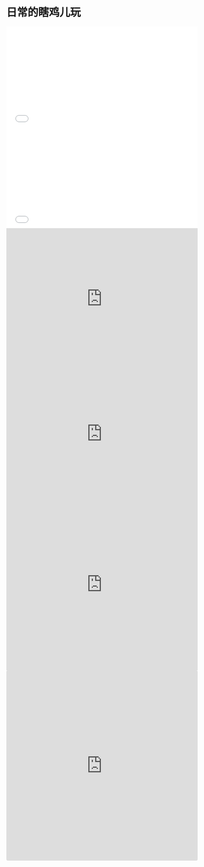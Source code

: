 # 日常的瞎鸡儿玩

<iframe height="265" style="width: 100%;" scrolling="no" title="吹风机样式" src="//codepen.io/foreverZ133/embed/xBEWyO/?height=265&theme-id=dark&default-tab=result" frameborder="no" allowtransparency="true" allowfullscreen="true">
  See the Pen <a href='https://codepen.io/foreverZ133/pen/xBEWyO/'>吹风机样式</a> by 张永恒
  (<a href='https://codepen.io/foreverZ133'>@foreverZ133</a>) on <a href='https://codepen.io'>CodePen</a>.
</iframe>

<iframe height="265" style="width: 100%;" scrolling="no" title="四条装饰半长边框的实现" src="//codepen.io/foreverZ133/embed/XoLWYQ/?height=265&theme-id=dark&default-tab=result" frameborder="no" allowtransparency="true" allowfullscreen="true">
  See the Pen <a href='https://codepen.io/foreverZ133/pen/XoLWYQ/'>四条装饰半长边框的实现</a> by 张永恒
  (<a href='https://codepen.io/foreverZ133'>@foreverZ133</a>) on <a href='https://codepen.io'>CodePen</a>.
</iframe>

<iframe height="370" style="width: 100%;" scrolling="no" title="圆环菜单" src="https://codepen.io/foreverZ133/embed/xxxbJaG?height=370&theme-id=0&default-tab=result" frameborder="no" allowtransparency="true" allowfullscreen="true">
  See the Pen <a href='https://codepen.io/foreverZ133/pen/xxxbJaG'>圆环菜单</a> by 张永恒
  (<a href='https://codepen.io/foreverZ133'>@foreverZ133</a>) on <a href='https://codepen.io'>CodePen</a>.
</iframe>

<iframe height="340" style="width: 100%;" scrolling="no" title="底部渐变的实现" src="https://codepen.io/foreverZ133/embed/dybExpB?height=340&theme-id=0&default-tab=result" frameborder="no" allowtransparency="true" allowfullscreen="true">
  See the Pen <a href='https://codepen.io/foreverZ133/pen/dybExpB'>底部渐变的实现</a> by 张永恒
  (<a href='https://codepen.io/foreverZ133'>@foreverZ133</a>) on <a href='https://codepen.io'>CodePen</a>.
</iframe>

<iframe height="452" style="width: 100%;" scrolling="no" title="长列表优化 VirtualScroller" src="https://codepen.io/foreverZ133/embed/qwvrZK?height=452&theme-id=default&default-tab=result" frameborder="no" allowtransparency="true" allowfullscreen="true">
  See the Pen <a href='https://codepen.io/foreverZ133/pen/qwvrZK'>长列表优化 VirtualScroller</a> by 张永恒
  (<a href='https://codepen.io/foreverZ133'>@foreverZ133</a>) on <a href='https://codepen.io'>CodePen</a>.
</iframe>

<iframe
  src="https://codesandbox.io/embed/rough-forest-ffu4u?fontsize=14&hidenavigation=1&theme=dark"
  style="width:100%; height:500px; border:0; border-radius: 4px; overflow:hidden;"
  title="rough-forest-ffu4u"
  allow="geolocation; microphone; camera; midi; vr; accelerometer; gyroscope; payment; ambient-light-sensor; encrypted-media; usb"
  sandbox="allow-modals allow-forms allow-popups allow-scripts allow-same-origin"
>
  加上了滚动加载的 Select 组件
</iframe>